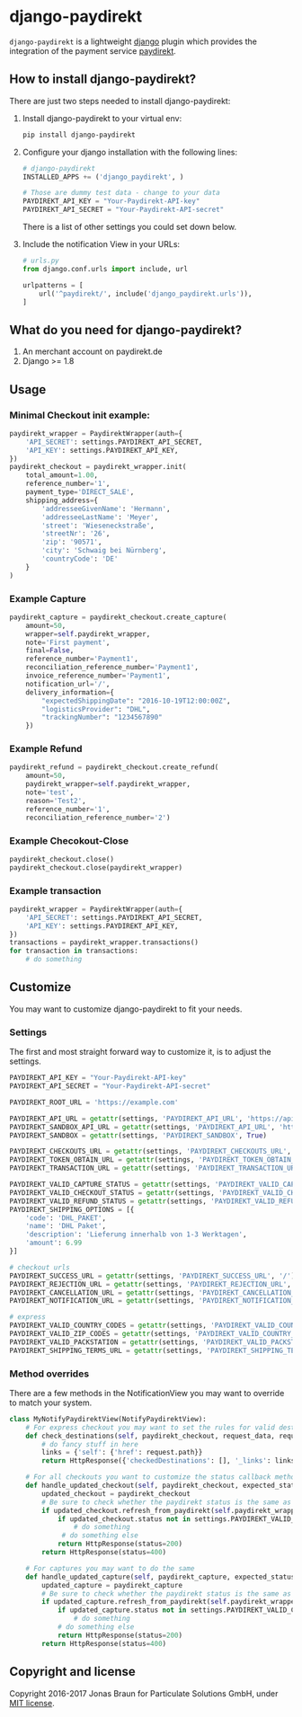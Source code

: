 # django-paydirekt

`django-paydirekt` is a lightweight [django](http://djangoproject.com) plugin which provides the integration of the payment service [paydirekt](https://www.paydirekt.de/).

## How to install django-paydirekt?

There are just two steps needed to install django-paydirekt:

1. Install django-paydirekt to your virtual env:

	```bash
	pip install django-paydirekt
	```

2. Configure your django installation with the following lines:

	```python
    # django-paydirekt
    INSTALLED_APPS += ('django_paydirekt', )

    # Those are dummy test data - change to your data
    PAYDIREKT_API_KEY = "Your-Paydirekt-API-key"
    PAYDIREKT_API_SECRET = "Your-Paydirekt-API-secret"
	```

    There is a list of other settings you could set down below.

3. Include the notification View in your URLs:

	```python
    # urls.py
    from django.conf.urls import include, url

    urlpatterns = [
        url('^paydirekt/', include('django_paydirekt.urls')),
    ]
	```

## What do you need for django-paydirekt?

1. An merchant account on paydirekt.de
2. Django >= 1.8

## Usage

### Minimal Checkout init example:

```python
paydirekt_wrapper = PaydirektWrapper(auth={
    'API_SECRET': settings.PAYDIREKT_API_SECRET,
    'API_KEY': settings.PAYDIREKT_API_KEY,
})
paydirekt_checkout = paydirekt_wrapper.init(
    total_amount=1.00,
    reference_number='1',
    payment_type='DIRECT_SALE',
    shipping_address={
        'addresseeGivenName': 'Hermann',
        'addresseeLastName': 'Meyer',
        'street': 'Wieseneckstraße',
        'streetNr': '26',
        'zip': '90571',
        'city': 'Schwaig bei Nürnberg',
        'countryCode': 'DE'
    }
)
```

### Example Capture

```python
paydirekt_capture = paydirekt_checkout.create_capture(
    amount=50,
    wrapper=self.paydirekt_wrapper,
    note='First payment',
    final=False,
    reference_number='Payment1',
    reconciliation_reference_number='Payment1',
    invoice_reference_number='Payment1',
    notification_url='/',
    delivery_information={
        "expectedShippingDate": "2016-10-19T12:00:00Z",
        "logisticsProvider": "DHL",
        "trackingNumber": "1234567890"
    })
```

### Example Refund

```python
paydirekt_refund = paydirekt_checkout.create_refund(
    amount=50,
    paydirekt_wrapper=self.paydirekt_wrapper,
    note='test',
    reason='Test2',
    reference_number='1',
    reconciliation_reference_number='2')
```

### Example Checokout-Close

```python
paydirekt_checkout.close()
paydirekt_checkout.close(paydirekt_wrapper)
```

### Example transaction

```python
paydirekt_wrapper = PaydirektWrapper(auth={
    'API_SECRET': settings.PAYDIREKT_API_SECRET,
    'API_KEY': settings.PAYDIREKT_API_KEY,
})
transactions = paydirekt_wrapper.transactions()
for transaction in transactions:
    # do something
```

## Customize

You may want to customize django-paydirekt to fit your needs.

### Settings

The first and most straight forward way to customize it, is to adjust the settings.

```python
PAYDIREKT_API_KEY = "Your-Paydirekt-API-key"
PAYDIREKT_API_SECRET = "Your-Paydirekt-API-secret"

PAYDIREKT_ROOT_URL = 'https://example.com'

PAYDIREKT_API_URL = getattr(settings, 'PAYDIREKT_API_URL', 'https://api.paydirekt.de')
PAYDIREKT_SANDBOX_API_URL = getattr(settings, 'PAYDIREKT_API_URL', 'https://api.sandbox.paydirekt.de')
PAYDIREKT_SANDBOX = getattr(settings, 'PAYDIREKT_SANDBOX', True)

PAYDIREKT_CHECKOUTS_URL = getattr(settings, 'PAYDIREKT_CHECKOUTS_URL', '/api/checkout/v1/checkouts')
PAYDIREKT_TOKEN_OBTAIN_URL = getattr(settings, 'PAYDIREKT_TOKEN_OBTAIN_URL', '/api/merchantintegration/v1/token/obtain')
PAYDIREKT_TRANSACTION_URL = getattr(settings, 'PAYDIREKT_TRANSACTION_URL', '/api/reporting/v1/reports/transactions')

PAYDIREKT_VALID_CAPTURE_STATUS = getattr(settings, 'PAYDIREKT_VALID_CAPTURE_STATUS', ['PENDING', 'SUCCESSFUL'])
PAYDIREKT_VALID_CHECKOUT_STATUS = getattr(settings, 'PAYDIREKT_VALID_CHECKOUT_STATUS', ['OPEN', 'PENDING', 'APPROVED'])
PAYDIREKT_VALID_REFUND_STATUS = getattr(settings, 'PAYDIREKT_VALID_REFUND_STATUS', ['PENDING', 'SUCCESSFUL'])
PAYDIREKT_SHIPPING_OPTIONS = [{
    'code': 'DHL_PAKET',
    'name': 'DHL Paket',
    'description': 'Lieferung innerhalb von 1-3 Werktagen',
    'amount': 6.99
}]

# checkout urls
PAYDIREKT_SUCCESS_URL = getattr(settings, 'PAYDIREKT_SUCCESS_URL', '/')
PAYDIREKT_REJECTION_URL = getattr(settings, 'PAYDIREKT_REJECTION_URL', '/')
PAYDIREKT_CANCELLATION_URL = getattr(settings, 'PAYDIREKT_CANCELLATION_URL', '/')
PAYDIREKT_NOTIFICATION_URL = getattr(settings, 'PAYDIREKT_NOTIFICATION_URL', '/paydirekt/notify/')

# express
PAYDIREKT_VALID_COUNTRY_CODES = getattr(settings, 'PAYDIREKT_VALID_COUNTRY_CODES', ['DE'])
PAYDIREKT_VALID_ZIP_CODES = getattr(settings, 'PAYDIREKT_VALID_COUNTRY_CODES', ['*'])
PAYDIREKT_VALID_PACKSTATION = getattr(settings, 'PAYDIREKT_VALID_PACKSTATION', True)
PAYDIREKT_SHIPPING_TERMS_URL = getattr(settings, 'PAYDIREKT_SHIPPING_TERMS_URL', '/')
```

### Method overrides

There are a few methods in the NotificationView you may want to override to match your system.

```python
class MyNotifyPaydirektView(NotifyPaydirektView):
    # For express checkout you may want to set the rules for valid destinations
    def check_destinations(self, paydirekt_checkout, request_data, request):
        # do fancy stuff in here
        links = {'self': {'href': request.path}}
        return HttpResponse({'checkedDestinations': [], '_links': links}, status=200, content_type='application/hal+json;charset=UTF-8')

    # For all checkouts you want to customize the status callback method
    def handle_updated_checkout(self, paydirekt_checkout, expected_status=None):
        updated_checkout = paydirekt_checkout
        # Be sure to check whether the paydirekt status is the same as in the notification for security reasons
        if updated_checkout.refresh_from_paydirekt(self.paydirekt_wrapper, expected_status=expected_status):
            if updated_checkout.status not in settings.PAYDIREKT_VALID_CHECKOUT_STATUS:
                # do something
             # do something else
            return HttpResponse(status=200)
        return HttpResponse(status=400)

    # For captures you may want to do the same
    def handle_updated_capture(self, paydirekt_capture, expected_status=None):
        updated_capture = paydirekt_capture
        # Be sure to check whether the paydirekt status is the same as in the notification for security reasons
        if updated_capture.refresh_from_paydirekt(self.paydirekt_wrapper, expected_status=expected_status):
            if updated_capture.status not in settings.PAYDIREKT_VALID_CAPTURE_STATUS:
                # do something
            # do something else
            return HttpResponse(status=200)
        return HttpResponse(status=400)
```

## Copyright and license

Copyright 2016-2017 Jonas Braun for Particulate Solutions GmbH, under [MIT license](https://github.com/minddust/bootstrap-progressbar/blob/master/LICENSE).
